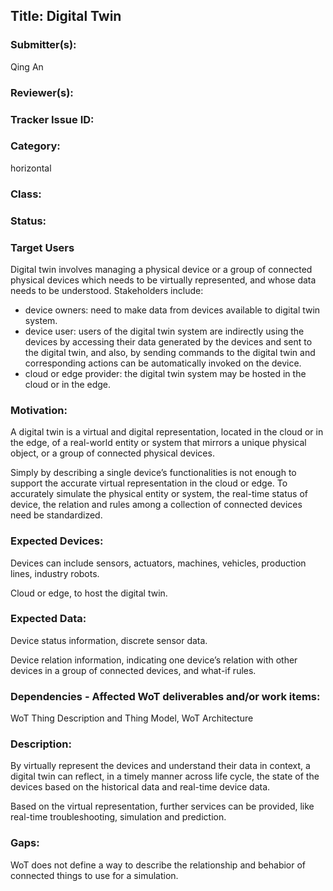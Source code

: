 ## Title: Digital Twin

### Submitter(s): 

Qing An

### Reviewer(s):


### Tracker Issue ID:



### Category:

horizontal

### Class: 



### Status: 



### Target Users
Digital twin involves managing a physical device or a group of connected physical devices which needs to be virtually represented, and whose data needs to be understood.
Stakeholders include:
- device owners: need to make data from devices available to digital twin system.
- device user: users of the digital twin system are indirectly using the devices by accessing their data generated by the devices and sent to the digital twin, and also, by sending commands to the digital twin and corresponding actions can be automatically invoked on the device.
- cloud or edge provider: the digital twin system may be hosted in the cloud or in the edge.

### Motivation:

A digital twin is a virtual and digital representation, located in the cloud or in the edge, of a real-world entity or system that mirrors a unique physical object, or a group of connected physical devices. 

Simply by describing a single device’s functionalities is not enough to support the accurate virtual representation in the cloud or edge. To accurately simulate the physical entity or system, the real-time status of device, the relation and rules among a collection of connected devices need be standardized.

### Expected Devices:

Devices can include sensors, actuators, machines, vehicles, production lines, industry robots.

Cloud or edge, to host the digital twin. 

### Expected Data:

Device status information, discrete sensor data.

Device relation information, indicating one device’s relation with other devices in a group of connected devices, and what-if rules.

### Dependencies - Affected WoT deliverables and/or work items:

WoT Thing Description and Thing Model, WoT Architecture

### Description:

By virtually represent the devices and understand their data in context, a digital twin can reflect, in a timely manner across life cycle, the state of the devices based on the historical data and real-time device data.

Based on the virtual representation, further services can be provided, like real-time troubleshooting, simulation and prediction.

### Gaps:

WoT does not define a way to describe the relationship and behabior of connected things to use for a simulation.


